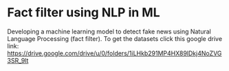 # Fact filter using NLP in ML
Developing a machine learning model to detect fake news using Natural Language Processing (fact filter). To get the datasets click this google drive link: https://drive.google.com/drive/u/0/folders/1iLHkb291MP4HX89lDkj4NoZVG3SR_9lt

